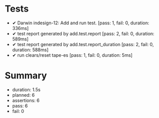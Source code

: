 # Tests

- ✔ Darwin indesign-12: Add and run test. [pass: 1, fail: 0, duration: 336ms]
- ✔ test report generated by add.test.report [pass: 2, fail: 0, duration: 589ms]
- ✔ test report generated by add.test.report_duration [pass: 2, fail: 0, duration: 588ms]
- ✔ run clears/reset tape-es [pass: 1, fail: 0, duration: 5ms]

# Summary

- duration: 1.5s
- planned: 6
- assertions: 6
- pass: 6
- fail: 0

